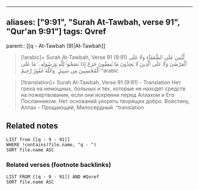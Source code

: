 
---
aliases: ["9:91", "Surah At-Tawbah, verse 91", "Qur'an 9:91"]
tags: Qvref
---

parent:: [[q - At-Tawbah (9)|At-Tawbah]]

> [!arabic]+ Surah At-Tawbah, Verse 91 (9:91)
> <span class="quran-arabic">لَّيْسَ عَلَى ٱلضُّعَفَآءِ وَلَا عَلَى ٱلْمَرْضَىٰ وَلَا عَلَى ٱلَّذِينَ لَا يَجِدُونَ مَا يُنفِقُونَ حَرَجٌ إِذَا نَصَحُوا۟ لِلَّهِ وَرَسُولِهِۦ ۚ مَا عَلَى ٱلْمُحْسِنِينَ مِن سَبِيلٍ ۚ وَٱللَّهُ غَفُورٌ رَّحِيمٌ</span>
^arabic

> [!translation]+ Surah At-Tawbah, Verse 91 (9:91) - Translation
> Нет греха на немощных, больных и тех, которые не находят средств на пожертвования, если они искренни перед Аллахом и Его Посланником. Нет оснований укорять творящих добро. Воистину, Аллах - Прощающий, Милосердный.
^translation



## Related notes
```dataview
LIST from [[q - 9 - 91]]
WHERE !contains(file.name, "q - ")
SORT file.name ASC
```

### Related verses (footnote backlinks)
```dataview
LIST FROM [[q - 9 - 91]] AND #Qvref
SORT file.name ASC
```

